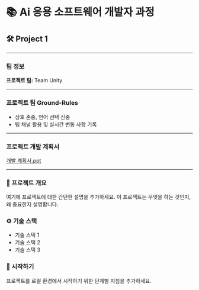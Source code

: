 # 📚 Ai 응용 소프트웨어 개발자 과정

## 🛠️ Project 1

---

### 팀 정보
**프로젝트 팀:** Team Unity

---

### 프로젝트 팀 Ground-Rules
- 상호 존중, 언어 선택 신중
- 팀 채널 활용 및 실시간 변동 사항 기록

---

### 프로젝트 개발 계획서
[개발 계획서.ppt](https://www.canva.com/design/DAGNhDwQJpI/iVUgEJCfW-CegUKUjV539g/edit)

---

### 📌 프로젝트 개요
여기에 프로젝트에 대한 간단한 설명을 추가하세요. 이 프로젝트는 무엇을 하는 것인지, 왜 중요한지 설명합니다.

### ⚙️ 기술 스택
- 기술 스택 1
- 기술 스택 2
- 기술 스택 3

### 🚀 시작하기
프로젝트를 로컬 환경에서 시작하기 위한 단계별 지침을 추가하세요.
